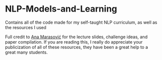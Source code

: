 # NLP-Models-and-Learning
Contains all of the code made for my self-taught NLP curriculum, as well as the resources I used

Full credit to [Ana Marasović](https://www.anamarasovic.com/) for the lecture slides, challenge ideas, and paper compilation. If you are reading this, I really do appreciate your publicization of all of these resources, they have been a great help to a great many students.
